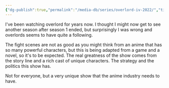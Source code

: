 ```yaml
---
{"dg-publish":true,"permalink":"/media-db/series/overlord-iv-2022/","title":"Overlord IV","tags":["mediaDB/tv/series"]}
---
```


I've been watching overlord for years now. I thought I might now get to see another season after season 1 ended, but surprisingly I was wrong and overlords seems to have quite a following.

The fight scenes are not as good as you might think from an anime that has so many powerful characters, but this is being adapted from a game and a novel, so it's to be expected. The real greatness of the show comes from the story line and a rich cast of unique characters. The strategy and the politics this show has.

Not for everyone, but a very unique show that the anime industry needs to have.